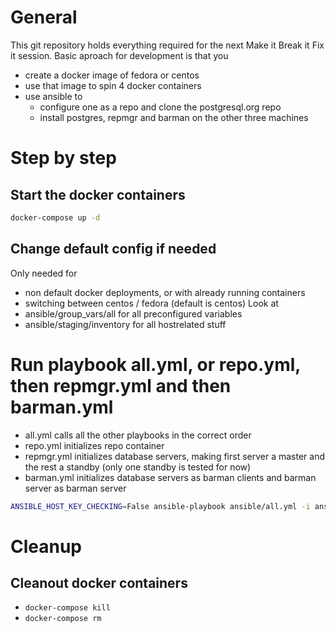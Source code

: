 # General

This git repository holds everything required for the next Make it Break it Fix it session.
Basic aproach for development is that you
* create a docker image of fedora or centos
* use that image to spin 4 docker containers
* use ansible to 
  * configure one as a repo and clone the postgresql.org repo
  * install postgres, repmgr and barman on the other three machines

# Step by step

## Start the docker containers

```bash
docker-compose up -d
```

## Change default config if needed

Only needed for 
* non default docker deployments, or with already running containers
* switching between centos / fedora (default is centos)
Look at 
* ansible/group_vars/all for all preconfigured variables
* ansible/staging/inventory for all hostrelated stuff

# Run playbook all.yml, or repo.yml, then repmgr.yml and then barman.yml

* all.yml calls all the other playbooks in the correct order
* repo.yml initializes repo container
* repmgr.yml initializes database servers, making first server a master and the rest a standby (only one standby is tested for now)
* barman.yml initializes database servers as barman clients and barman server as barman server

```bash
ANSIBLE_HOST_KEY_CHECKING=False ansible-playbook ansible/all.yml -i ansible/staging/inventory -u root --private-key docker/c7_ssh/id_rsa
```

# Cleanup

## Cleanout docker containers

* `docker-compose kill`
* `docker-compose rm`
